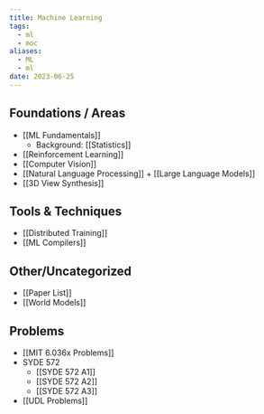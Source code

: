 ```yaml
---
title: Machine Learning
tags:
  - ml
  - moc
aliases:
  - ML
  - ml
date: 2023-06-25
---
```

## Foundations / Areas
- [[ML Fundamentals]]
	- Background: [[Statistics]]
- [[Reinforcement Learning]]
- [[Computer Vision]]
- [[Natural Language Processing]] + [[Large Language Models]]
- [[3D View Synthesis]]
## Tools & Techniques
- [[Distributed Training]]
- [[ML Compilers]]
## Other/Uncategorized
- [[Paper List]]
- [[World Models]]

## Problems
- [[MIT 6.036x Problems]]
- SYDE 572
	- [[SYDE 572 A1]]
	- [[SYDE 572 A2]]
	- [[SYDE 572 A3]]
- [[UDL Problems]]

